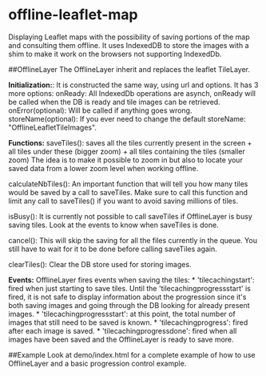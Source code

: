 offline-leaflet-map
============

Displaying Leaflet maps with the possibility of saving portions of the map and consulting them offline.
It uses IndexedDB to store the images with a shim to make it work on the browsers not supporting IndexedDb.

##OfflineLayer
The OfflineLayer inherit and replaces the leaflet TileLayer.

**Initialization:**:
It is constructed the same way, using url and options.
It has 3 more options:
    onReady: All IndexedDb operations are asynch, onReady will be called when the DB is ready and tile images can be
     retrieved.
    onError(optional): Will be called if anything goes wrong.
    storeName(optional): If you ever need to change the default storeName: "OfflineLeafletTileImages".

**Functions:**
saveTiles():    saves all the tiles currently present in the screen
                + all tiles under these (bigger zoom)
                + all tiles containing the tiles (smaller zoom)
                The idea is to make it possible to zoom in but also to locate your saved data from a lower zoom level
                when working offline.

calculateNbTiles(): An important function that will tell you how many tiles would be saved by a call to saveTiles.
                    Make sure to call this function and limit any call to saveTiles() if you want to avoid saving
                    millions of tiles.

isBusy():   It is currently not possible to call saveTiles if OfflineLayer is busy saving tiles. Look at the events to
            know when saveTiles is done.

cancel():   This will skip the saving for all the files currently in the queue. You still have to wait for it to be
            done before calling saveTiles again.

clearTiles(): Clear the DB store used for storing images.

**Events:**
OfflineLayer fires events when saving the tiles:
    * 'tilecachingstart':   fired when just starting to save tiles. Until the 'tilecachingprogressstart' is fired, it
                            is not safe to display information about the progression since it's both saving images and
                            going through the DB looking for already present images.
    * 'tilecachingprogressstart': at this point, the total number of images that still need to be saved is known.
    * 'tilecachingprogress': fired after each image is saved.
    * 'tilecachingprogressdone': fired when all images have been saved and the OfflineLayer is ready to save more.

##Example
    Look at demo/index.html for a complete example of how to use OfflineLayer and a basic progression control example.